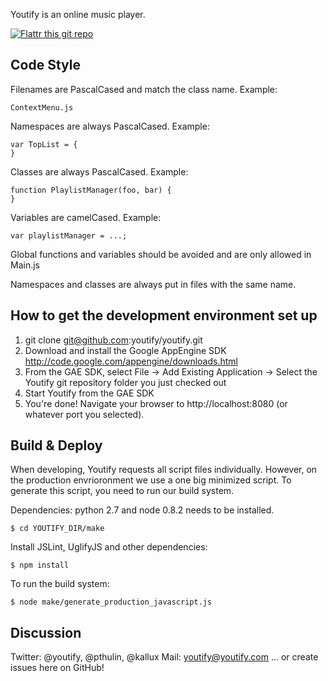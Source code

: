 Youtify is an online music player.

[![Flattr this git repo](http://api.flattr.com/button/flattr-badge-large.png)](https://flattr.com/submit/auto?user_id=Youtify&url=https://github.com/youtify/youtify&title=Youtify&language=en_GB&tags=github&category=software)


Code Style
----------

Filenames are PascalCased and match the class name. Example:

    ContextMenu.js

Namespaces are always PascalCased. Example:

    var TopList = {
    }

Classes are always PascalCased. Example:

    function PlaylistManager(foo, bar) {
    }

Variables are camelCased. Example:

    var playlistManager = ...;

Global functions and variables should be avoided and are only allowed in Main.js

Namespaces and classes are always put in files with the same name.

How to get the development environment set up
---------------------------------------------

1. git clone git@github.com:youtify/youtify.git
2. Download and install the Google AppEngine SDK http://code.google.com/appengine/downloads.html
3. From the GAE SDK, select File -> Add Existing Application -> Select the Youtify git repository folder you just checked out
4. Start Youtify from the GAE SDK
5. You're done! Navigate your browser to http://localhost:8080 (or whatever port you selected).

Build & Deploy
--------------

When developing, Youtify requests all script files individually. However, on the production envrioronment we use a one big minimized script. To generate this script, you need to run our build system.

Dependencies: python 2.7 and node 0.8.2 needs to be installed.

    $ cd YOUTIFY_DIR/make

Install JSLint, UglifyJS and other dependencies:

    $ npm install

To run the build system:

    $ node make/generate_production_javascript.js

Discussion
----------

Twitter: @youtify, @pthulin, @kallux
Mail: youtify@youtify.com
... or create issues here on GitHub!
